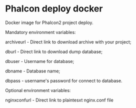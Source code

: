 # Phalcon deploy docker
Docker image for Phalcon2 project deploy.

Mandatory environment variables:

archiveurl - Direct link to download archive with your project;

dburl - Direct link to download dump database;

dbuser - Username for database;

dbname - Database name;

dbpass - username's password for connect to database.

Optional environment variables:

nginxconfurl - Direct link to plaintesxt nginx.conf file
